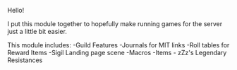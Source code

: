 Hello!

I put this module together to hopefully make running games for the server just a little bit easier. 

This module includes:
-Guild Features
-Journals for MIT links
-Roll tables for Reward Items
-Sigil Landing page scene
-Macros
-Items - zZz's Legendary Resistances
